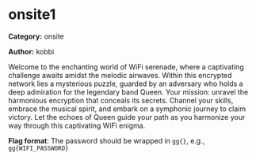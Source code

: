 # onsite1
**Category:** onsite

**Author:** kobbi

Welcome to the enchanting world of WiFi serenade, where a captivating
challenge awaits amidst the melodic airwaves. Within this encrypted network
lies a mysterious puzzle, guarded by an adversary who holds a deep admiration
for the legendary band Queen. Your mission: unravel the harmonious encryption
that conceals its secrets. Channel your skills, embrace the musical spirit,
and embark on a symphonic journey to claim victory. Let the echoes of Queen
guide your path as you harmonize your way through this captivating WiFi
enigma.

**Flag format**: The password should be wrapped in `gg{}`, e.g., `gg{WIFI_PASSWORD}`
